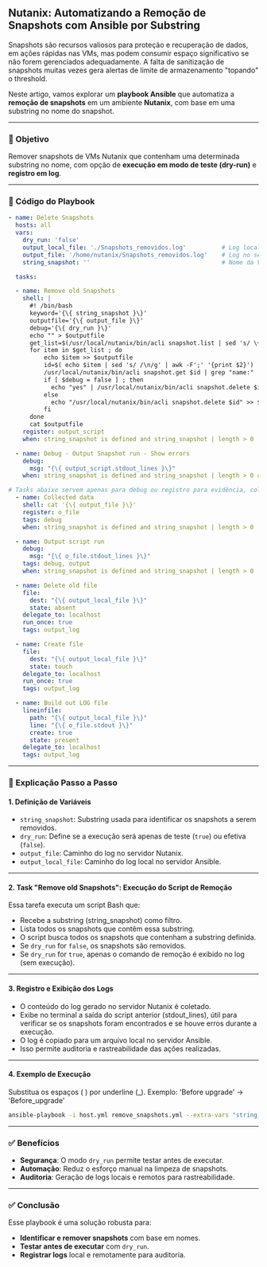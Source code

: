 ## Nutanix: Automatizando a Remoção de Snapshots com Ansible por Substring

Snapshots são recursos valiosos para proteção e recuperação de dados, em ações rápidas nas VMs, mas podem consumir espaço significativo se não forem gerenciados adequadamente. A falta de sanitização de snapshots muitas vezes gera alertas de limite de armazenamento "topando" o threshold.

Neste artigo, vamos explorar um **playbook Ansible** que automatiza a **remoção de snapshots** em um ambiente **Nutanix**, com base em uma substring no nome do snapshot.

***

### 🎯 Objetivo

Remover snapshots de VMs Nutanix que contenham uma determinada substring no nome, com opção de **execução em modo de teste (dry-run)** e **registro em log**.

***

### 📄 Código do Playbook

```yaml
- name: Delete Snapshots
  hosts: all
  vars:
    dry_run: 'false'
    output_local_file: './Snapshots_removidos.log'          # Log local no servidor Ansible
    output_file: '/home/nutanix/Snapshots_removidos.log'    # Log no servidor Nutanix
    string_snapshot: ''                                     # Nome da VM resolvido

  tasks:

  - name: Remove old Snapshots
    shell: |
      #! /bin/bash
      keyword='{\{ string_snapshot }\}'
      outputfile='{\{ output_file }\}'
      debug='{\{ dry_run }\}'
      echo "" > $outputfile
      get_list=$(/usr/local/nutanix/bin/acli snapshot.list | sed 's/ \+ /;/g' | sed 's/ /_/g' | grep "$keyword")
      for item in $get_list ; do
          echo $item >> $outputfile
          id=$( echo $item | sed 's/ /\n/g' | awk -F';' '{print $2}')
          /usr/local/nutanix/bin/acli snapshot.get $id | grep "name:" | tail -n +2 | awk -F':' '{print $2}' >> $outputfile
          if [ $debug = false ] ; then
            echo "yes" | /usr/local/nutanix/bin/acli snapshot.delete $id >> $outputfile
          else
            echo "/usr/local/nutanix/bin/acli snapshot.delete $id" >> $outputfile
          fi
      done
      cat $outputfile
    register: output_script
    when: string_snapshot is defined and string_snapshot | length > 0

  - name: Debug - Output Snapshot run - Show errors
    debug:
      msg: "{\{ output_script.stdout_lines }\}"
    when: string_snapshot is defined and string_snapshot | length > 0 and output_script.stdout_lines | length > 0

# Tasks abaixo servem apenas para debug ou registro para evidência, coletando o log gerado no servidor Nutanix
  - name: Collected data
    shell: cat '{\{ output_file }\}'
    register: o_file
    tags: debug
    when: string_snapshot is defined and string_snapshot | length > 0

  - name: Output script run
    debug:
      msg: "{\{ o_file.stdout_lines }\}"
    tags: debug, output
    when: string_snapshot is defined and string_snapshot | length > 0

  - name: Delete old file
    file:
      dest: "{\{ output_local_file }\}"
      state: absent
    delegate_to: localhost
    run_once: true
    tags: output_log

  - name: Create file
    file:
      dest: "{\{ output_local_file }\}"
      state: touch
    delegate_to: localhost
    run_once: true
    tags: output_log

  - name: Build out LOG file
    lineinfile:
      path: "{\{ output_local_file }\}"
      line: "{\{ o_file.stdout }\}"
      create: true
      state: present
    delegate_to: localhost
    tags: output_log
```

***

### 🧩 Explicação Passo a Passo

#### 1. **Definição de Variáveis**

*   `string_snapshot`: Substring usada para identificar os snapshots a serem removidos.
*   `dry_run`: Define se a execução será apenas de teste (`true`) ou efetiva (`false`).
*   `output_file`: Caminho do log no servidor Nutanix.
*   `output_local_file`: Caminho do log local no servidor Ansible.

***

#### 2. **Task "Remove old Snapshots": Execução do Script de Remoção**

Essa tarefa executa um script Bash que:

*   Recebe a substring (string_snapshot) como filtro.
*   Lista todos os snapshots que contêm essa substring.
*   O script busca todos os snapshots que contenham a substring definida.
*   Se `dry_run` for `false`, os snapshots são removidos.
*   Se `dry_run` for `true`, apenas o comando de remoção é exibido no log (sem execução).

***

#### 3. **Registro e Exibição dos Logs**

*   O conteúdo do log gerado no servidor Nutanix é coletado.
*   Exibe no terminal a saída do script anterior (stdout_lines), útil para verificar se os snapshots foram encontrados e se houve erros durante a execução.
*   O log é copiado para um arquivo local no servidor Ansible.
*   Isso permite auditoria e rastreabilidade das ações realizadas.

***

#### 4. **Exemplo de Execução**

Substitua os espaços ( ) por underline (_). Exemplo: 'Before upgrade' -> 'Before_upgrade'

```bash
ansible-playbook -i host.yml remove_snapshots.yml --extra-vars "string_snapshot=Before_upgrade dry_run=true"
```

***

### ✅ Benefícios

*   **Segurança**: O modo `dry_run` permite testar antes de executar.
*   **Automação**: Reduz o esforço manual na limpeza de snapshots.
*   **Auditoria**: Geração de logs locais e remotos para rastreabilidade.

***

### ✅ Conclusão

Esse playbook é uma solução robusta para:

*   **Identificar e remover snapshots** com base em nomes.
*   **Testar antes de executar** com `dry_run`.
*   **Registrar logs** local e remotamente para auditoria.

